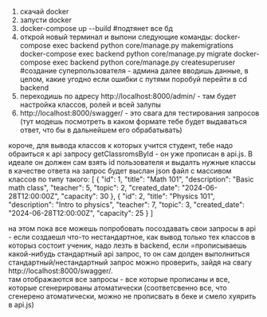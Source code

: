 1. скачай docker
2. запусти docker
3. docker-compose up --build #подтянет все бд
4. открой новый терминал и выпони следующие команды:
   docker-compose exec backend python core/manage.py makemigrations
   docker-compose exec backend python core/manage.py migrate
   docker-compose exec backend python core/manage.py createsuperuser #создание суперпользователя - админа
   далее вводишь данные, в целом, какие угодно
   если ошибки с путями поробуй перейти в cd backend
5. переходишь по адресу http://localhost:8000/admin/ - там будет настройка классов, ролей и всей залупы
6. http://localhost:8000/swagger/ - это свага для тестирования запросов (тут модешь посмотреть в каком формате тебе будет выдаваться ответ, что бы в дальнейшем его обрабатывать)

короче, для вывода классов к которых учится студент, тебе надо обраиться к api запросу getClassromsById - он уже прописан в api.js. В идеале он должен сам взять id пользователя и выдалть нужные классы
в качестве ответа на запрос будет выслан json файл с массивом классов по типу такого:
[
{
"id": 1,
"title": "Math 101",
"description": "Basic math class",
"teacher": 5,
"topic": 2,
"created_date": "2024-06-28T12:00:00Z",
"capacity": 30
},
{
"id": 2,
"title": "Physics 101",
"description": "Intro to physics",
"teacher": 7,
"topic": 3,
"created_date": "2024-06-28T12:00:00Z",
"capacity": 25
}
]

на этом пока все
можешь попробовать посоздавать свои запросы в api - если создаешл что-то нестандартное, как вывод только тех классов в которыз состоит ученик, надо лезть в backend, если =прописываешь какой-нибудь стандартный api запрос, то он сам долден выполниться
стандартный/нестандартный запрос можно проверить, зайдя на свагу http://localhost:8000/swagger/.  
там отображаются все запросы - все которые прописаны и все, которые сгенерированы атоматически (соответсвенно все, что сгенерено атоматически, можно не прописвать в беке и смело хуярить в api.js)
